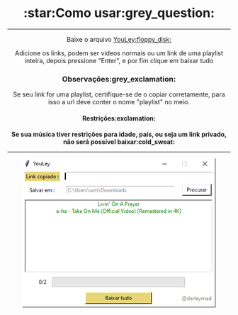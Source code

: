 <h1 align="center">:star:Como usar:grey_question:</h1>
<hr>
<p align="center">Baixe o arquivo <a href="https://github.com/derleymad/youtube-py/raw/main/src/dist/YouLey.exe">YouLey:floppy_disk:</a></p>
<p align="center">Adicione os links, podem ser vídeos normais ou um link de uma playlist inteira, depois pressione "Enter", e por fim clique em baixar tudo</p>
<h3 align="center">Observações:grey_exclamation:</h3>
<p align="center">Se seu link for uma playlist, certifique-se de o copiar corretamente, para isso a url deve conter o nome "playlist" no meio.</p>
<h4 align="center">Restrições:exclamation:<h4>
 <p align="center">Se sua música tiver restrições para idade, país, ou seja um link privado, não será possível baixar:cold_sweat:</p>
<hr>
<div align="center">
  <img src="https://github.com/derleymad/youtube-py/blob/main/assets/demo.PNG?raw=true">
</div>
